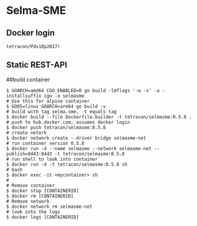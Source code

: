 # Selma-SME

## Docker login
    tetracon/Pdx10p2017!

## Static REST-API

##build container

    $ GOARCH=amd64 CGO_ENABLED=0 go build -ldflags '-w -s' -a -installsuffix cgo -o selmasme
    # Use this for alpine container
    $ GOOS=linux GOARCH=arm64 go build -v
    # build with tag selma.sme, -t equals tag
    $ docker build --file Dockerfile.builder -t tetracon/selmasme:0.5.8 .
    # push to hub.docker.com, assumes docker login
    $ docker push tetracon/selmasme:0.5.8
    # create netork
    $ docker network create --driver bridge selmasme-net
    # run container version 0.5.8
    $ docker run -d --name selmasme --network selmasme-net --publish=8443:8443 -t tetracon/selmasme:0.5.8
    # run shell to look into container
    $ docker run -d -t tetracon/selmasme:0.5.8 sh
    # bash
    $ docker exec -it <mycontainer> sh
    #
    # Remove container
    $ docker stop [CONTAINERID]
    $ docker rm [CONTAINERID]
    # Remove network
    $ docker network rm selmasme-net
    # look into the logs
    $ docker logs [CONTAINERID]
